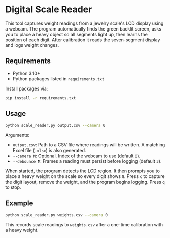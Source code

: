 # Digital Scale Reader

This tool captures weight readings from a jewelry scale's LCD display using a webcam. The program automatically finds the green backlit screen, asks you to place a heavy object so all segments light up, then learns the position of each digit. After calibration it reads the seven-segment display and logs weight changes.

## Requirements

* Python 3.10+
* Python packages listed in `requirements.txt`

Install packages via:

```bash
pip install -r requirements.txt
```

## Usage

```bash
python scale_reader.py output.csv --camera 0
```

Arguments:

- `output.csv`: Path to a CSV file where readings will be written. A matching Excel file (`.xlsx`) is also generated.
- `--camera N`: Optional. Index of the webcam to use (default `0`).
- `--debounce M`: Frames a reading must persist before logging (default `3`).

When started, the program detects the LCD region. It then prompts you to place a heavy weight on the scale so every digit shows `8`. Press `c` to capture the digit layout, remove the weight, and the program begins logging. Press `q` to stop.

## Example

```bash
python scale_reader.py weights.csv --camera 0
```

This records scale readings to `weights.csv` after a one-time calibration with a heavy weight.
